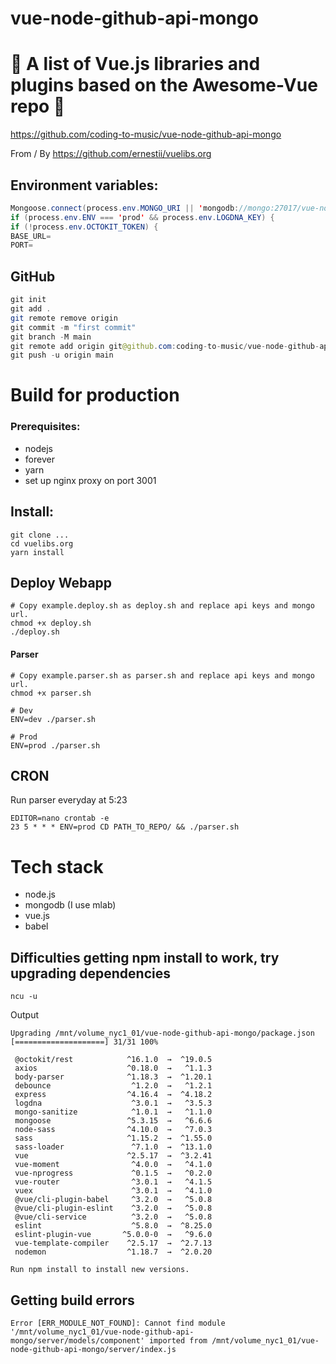 # vue-node-github-api-mongo

# 🚀 A list of Vue.js libraries and plugins based on the Awesome-Vue repo 🚀

https://github.com/coding-to-music/vue-node-github-api-mongo

From / By https://github.com/ernestii/vuelibs.org

## Environment variables:

```java
Mongoose.connect(process.env.MONGO_URI || 'mongodb://mongo:27017/vue-node-github-api-mongo');
if (process.env.ENV === 'prod' && process.env.LOGDNA_KEY) {
if (!process.env.OCTOKIT_TOKEN) {
BASE_URL=
PORT=
```

## GitHub

```java
git init
git add .
git remote remove origin
git commit -m "first commit"
git branch -M main
git remote add origin git@github.com:coding-to-music/vue-node-github-api-mongo.git
git push -u origin main
```

# Build for production

### Prerequisites:

- nodejs
- forever
- yarn
- set up nginx proxy on port 3001

## Install:

```
git clone ...
cd vuelibs.org
yarn install
```

## Deploy Webapp

```
# Copy example.deploy.sh as deploy.sh and replace api keys and mongo url.
chmod +x deploy.sh
./deploy.sh
```

#### Parser

```
# Copy example.parser.sh as parser.sh and replace api keys and mongo url.
chmod +x parser.sh

# Dev
ENV=dev ./parser.sh

# Prod
ENV=prod ./parser.sh
```

## CRON

Run parser everyday at 5:23

```
EDITOR=nano crontab -e
23 5 * * * ENV=prod CD PATH_TO_REPO/ && ./parser.sh
```

# Tech stack

- node.js
- mongodb (I use mlab)
- vue.js
- babel

## Difficulties getting npm install to work, try upgrading dependencies

```
ncu -u
```

Output

```
Upgrading /mnt/volume_nyc1_01/vue-node-github-api-mongo/package.json
[====================] 31/31 100%

 @octokit/rest            ^16.1.0  →  ^19.0.5
 axios                    ^0.18.0  →   ^1.1.3
 body-parser              ^1.18.3  →  ^1.20.1
 debounce                  ^1.2.0  →   ^1.2.1
 express                  ^4.16.4  →  ^4.18.2
 logdna                    ^3.0.1  →   ^3.5.3
 mongo-sanitize            ^1.0.1  →   ^1.1.0
 mongoose                 ^5.3.15  →   ^6.6.6
 node-sass                ^4.10.0  →   ^7.0.3
 sass                     ^1.15.2  →  ^1.55.0
 sass-loader               ^7.1.0  →  ^13.1.0
 vue                      ^2.5.17  →  ^3.2.41
 vue-moment                ^4.0.0  →   ^4.1.0
 vue-nprogress             ^0.1.5  →   ^0.2.0
 vue-router                ^3.0.1  →   ^4.1.5
 vuex                      ^3.0.1  →   ^4.1.0
 @vue/cli-plugin-babel     ^3.2.0  →   ^5.0.8
 @vue/cli-plugin-eslint    ^3.2.0  →   ^5.0.8
 @vue/cli-service          ^3.2.0  →   ^5.0.8
 eslint                    ^5.8.0  →  ^8.25.0
 eslint-plugin-vue       ^5.0.0-0  →   ^9.6.0
 vue-template-compiler    ^2.5.17  →  ^2.7.13
 nodemon                  ^1.18.7  →  ^2.0.20

Run npm install to install new versions.
```

## Getting build errors

```
Error [ERR_MODULE_NOT_FOUND]: Cannot find module '/mnt/volume_nyc1_01/vue-node-github-api-mongo/server/models/component' imported from /mnt/volume_nyc1_01/vue-node-github-api-mongo/server/index.js
```

